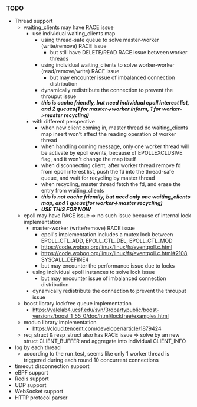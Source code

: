 ### TODO
- Thread support
    - waiting_clients may have RACE issue
        - use individual waiting_clients map
            - using thread-safe queue to solve master-worker (write/remove) RACE issue
                - but still have DELETE/READ RACE issue between worker threads
            - using individual waiting_clients to solve worker-worker (read/remove/write) RACE issue
                - but may encounter issue of imbalanced connection distribution
            - dynamically redistribute the connection to prevent the throuput issue
            - ***this is cache friendly, but need individual epoll interest list, and 2 queues(1 for master->worker inform, 1 for worker->master recycling)***
        - with different perspective
            - when new client coming in, master thread do waiting_clients map insert won't affect the reading operation of worker thread
            - when handling coming message, only one worker thread will be activate by epoll events, because of EPOLLEXCLUSIVE flag, and it won't change the map itself
            - when disconnecting client, after worker thread remove fd from epoll interest list, push the fd into the thread-safe queue, and wait for recycling by master thread
            - when recycling, master thread fetch the fd, and erase the entry from waiting_clients
            - ***this is not cache friendly, but need only one waiting_clients map, and 1 queue(for worker->master recycling)***
            - ***USE THIS FOR NOW***
    - epoll may have RACE issue => no such issue because of internal lock implementation
        - master-worker (write/remove) RACE issue
            - epoll's implementation includes a mutex lock between EPOLL_CTL_ADD, EPOLL_CTL_DEL, EPOLL_CTL_MOD
            - https://code.woboq.org/linux/linux/fs/eventpoll.c.html
            - https://code.woboq.org/linux/linux/fs/eventpoll.c.html#2108 SYSCALL_DEFINE4
            - but may encounter the performance issue due to locks
        - using individual epoll instances to solve lock issue
            - but may encounter issue of imbalanced connection distribution
        - dynamically redistribute the connection to prevent the throuput issue
    - boost library lockfree queue implementation
        - https://valelab4.ucsf.edu/svn/3rdpartypublic/boost-versions/boost_1_55_0/doc/html/lockfree/examples.html
    - moduo library implementation
        - https://cloud.tencent.com/developer/article/1879424
    - req_struct & resp_struct also has RACE issue => solve by an new struct CLIENT_BUFFER and aggregate into individual CLIENT_INFO
- log by each thread
    - according to the run_test, seems like only 1 worker thread is triggered during each round 10 concurrent connections
- timeout disconnection support
- eBPF support
- Redis support
- UDP support
- WebSocket support
- HTTP protocol parser

